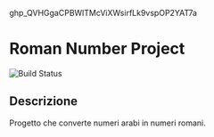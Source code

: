 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
# Roman Number Project

![Build Status]([https://img.shields.io/github/workflow/status/VladMTSS/Ass2/maven.yml?branch=develop])

## Descrizione
Progetto che converte numeri arabi in numeri romani.
